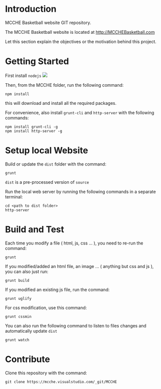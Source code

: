 # Introduction
MCCHE Basketball website GIT repository. 

The MCCHE Basketball website is located at http://MCCHEBasketball.com

Let this section explain the objectives or the motivation behind this project. 

# Getting Started

First install `nodejs` ![]( http://nodejs.org)

Then, from the MCCHE folder, run the following command:

    npm install

this will download and install all the required packages.

For convenience, also install `grunt-cli` and `http-server` with the following commands:

    npm install grunt-cli -g
    npm install http-server -g

# Setup local Website

Build or update the `dist` folder with the command:

    grunt

`dist` is a pre-processed version of `source`

Run the local web server by running the following commands in a separate terminal:

    cd <path to dist folder>
    http-server 

# Build and Test

Each time you modify a file ( html, js, css ... ), you need to re-run the command:

    grunt

If you modified/added an html file, an image ... ( anything but css and js ),  you can also 
just run:

    grunt build

If you modified an existing js file, run the command:

    grunt uglify

For css modification, use this command:

    grunt cssmin

You can also run the following command to listen to files changes and automatically update `dist` 

    grunt watch

# Contribute

Clone this repository with the command:

    git clone https://mcche.visualstudio.com/_git/MCCHE
